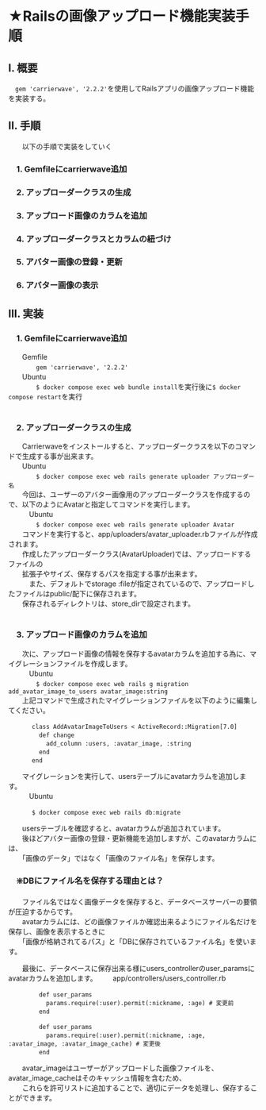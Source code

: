 # ★Railsの画像アップロード機能実装手順<br>
## Ⅰ. 概要<br>
  　``gem 'carrierwave', '2.2.2'``を使用してRailsアプリの画像アップロード機能を実装する。<br>

## Ⅱ. 手順<br>
　　以下の手順で実装をしていく<br>
  
### 　1. Gemfileにcarrierwave追加<br>
### 　2. アップローダークラスの生成<br>
### 　3. アップロード画像のカラムを追加<br>
### 　4. アップローダークラスとカラムの紐づけ<br>
### 　5. アバター画像の登録・更新<br>
### 　6. アバター画像の表示<br>

## Ⅲ. 実装<br>
### 　1. Gemfileにcarrierwave追加<br>
　　Gemfile<br>
  　　　　``gem 'carrierwave', '2.2.2'``<br>
　　Ubuntu<br>
  　　　　``$ docker compose exec web bundle install``を実行後に``$ docker compose restart``を実行<br>
<br>
### 　2. アップローダークラスの生成<br> 
　　Carrierwaveをインストールすると、アップローダークラスを以下のコマンドで生成する事が出来ます。<br>
　　Ubuntu<br>
  　　　　``$ docker compose exec web rails generate uploader アップローダー名``<br>
  　　今回は、ユーザーのアバター画像用のアップローダークラスを作成するので、以下のようにAvatarと指定してコマンドを実行します。<br>
　　　Ubuntu<br>
  　　　　``$ docker compose exec web rails generate uploader Avatar``<br>
  　　コマンドを実行すると、app/uploaders/avatar_uploader.rbファイルが作成されます。<br>
  　　作成したアップローダークラス(AvatarUploader)では、アップロードするファイルの<br>
  　　拡張子やサイズ、保存するパスを指定する事が出来ます。<br>
　　　また、デフォルトでstorage :fileが指定されているので、アップロードしたファイルはpublic/配下に保存されます。<br>
  　　保存されるディレクトリは、store_dirで設定されます。<br>
<br>
### 　3. アップロード画像のカラムを追加
　　次に、アップロード画像の情報を保存するavatarカラムを追加する為に、マイグレーションファイルを作成します。<br>
　　　Ubuntu<br>
  　　　　``$ docker compose exec web rails g migration add_avatar_image_to_users avatar_image:string``<br>
　　上記コマンドで生成されたマイグレーションファイルを以下のように編集してください。<br>

  ```
  　　　　class AddAvatarImageToUsers < ActiveRecord::Migration[7.0]
  　　　　  def change
  　　　　    add_column :users, :avatar_image, :string
  　　　　  end
  　　　　end
```
　　マイグレーションを実行して、usersテーブルにavatarカラムを追加します。<br>
　　　Ubuntu<br>
   ```
  　　　　$ docker compose exec web rails db:migrate
```
　　usersテーブルを確認すると、avatarカラムが追加されています。<br>
　　後ほどアバター画像の登録・更新機能を追加しますが、このavatarカラムには、<br>
　　「画像のデータ」ではなく「画像のファイル名」を保存します。<br>

### 　❇️DBにファイル名を保存する理由とは？
　　ファイル名ではなく画像データを保存すると、データベースサーバーの要領が圧迫するからです。<br>
　　avatarカラムには、どの画像ファイルか確認出来るようにファイル名だけを保存し、画像を表示するときに<br>
　　「画像が格納されてるパス」と「DBに保存されているファイル名」を使います。<br>

　　最後に、データベースに保存出来る様にusers_controllerのuser_paramsにavatarカラムを追加します。
　　app/controllers/users_controller.rb
```
  　　　　def user_params
  　　　　  params.require(:user).permit(:nickname, :age) # 変更前
  　　　　end

  　　　　def user_params
  　　　　  params.require(:user).permit(:nickname, :age, :avatar_image, :avatar_image_cache) # 変更後
  　　　　end
```
　　avatar_imageはユーザーがアップロードした画像ファイルを、avatar_image_cacheはそのキャッシュ情報を含むため、<br>
　　これらを許可リストに追加することで、適切にデータを処理し、保存することができます。<br>
